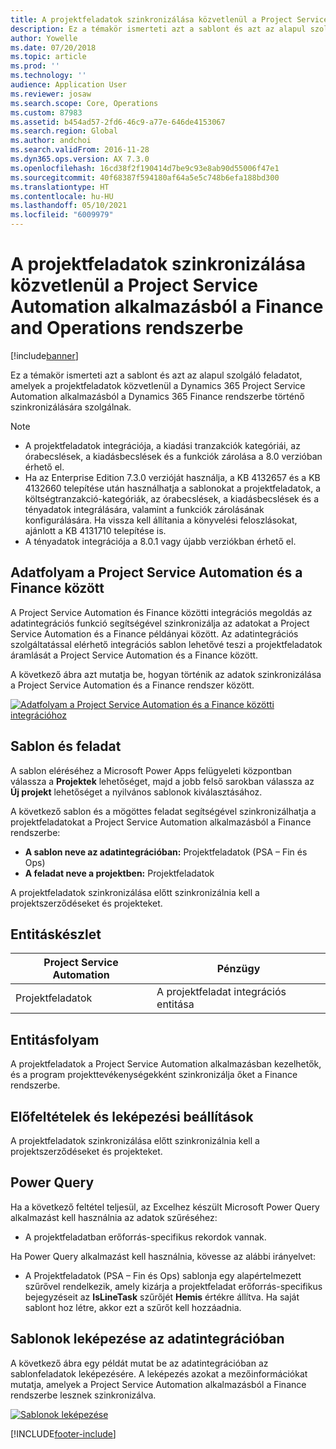 ```yaml
---
title: A projektfeladatok szinkronizálása közvetlenül a Project Service Automation alkalmazásból a Finance and Operations rendszerbe
description: Ez a témakör ismerteti azt a sablont és azt az alapul szolgáló feladatot, amelyek a projektfeladatok közvetlenül a Microsoft Dynamics 365 Project Service Automation alkalmazásból a Dynamics 365 Finance rendszerbe történő szinkronizálására szolgálnak.
author: Yowelle
ms.date: 07/20/2018
ms.topic: article
ms.prod: ''
ms.technology: ''
audience: Application User
ms.reviewer: josaw
ms.search.scope: Core, Operations
ms.custom: 87983
ms.assetid: b454ad57-2fd6-46c9-a77e-646de4153067
ms.search.region: Global
ms.author: andchoi
ms.search.validFrom: 2016-11-28
ms.dyn365.ops.version: AX 7.3.0
ms.openlocfilehash: 16cd38f2f190414d7be9c93e8ab90d55006f47e1
ms.sourcegitcommit: 40f68387f594180af64a5e5c748b6efa188bd300
ms.translationtype: HT
ms.contentlocale: hu-HU
ms.lasthandoff: 05/10/2021
ms.locfileid: "6009979"
---
```

# <a name="synchronize-project-tasks-directly-from-project-service-automation-to-finance-and-operations"></a>A projektfeladatok szinkronizálása közvetlenül a Project Service Automation alkalmazásból a Finance and Operations rendszerbe

[!include[banner](../includes/banner.md)]

Ez a témakör ismerteti azt a sablont és azt az alapul szolgáló feladatot, amelyek a projektfeladatok közvetlenül a Dynamics 365 Project Service Automation alkalmazásból a Dynamics 365 Finance rendszerbe történő szinkronizálására szolgálnak.

> [!NOTE]
> - A projektfeladatok integrációja, a kiadási tranzakciók kategóriái, az órabecslések, a kiadásbecslések és a funkciók zárolása a 8.0 verzióban érhető el.
> - Ha az Enterprise Edition 7.3.0 verzióját használja, a KB 4132657 és a KB 4132660 telepítése után használhatja a sablonokat a projektfeladatok, a költségtranzakció-kategóriák, az órabecslések, a kiadásbecslések és a tényadatok integrálására, valamint a funkciók zárolásának konfigurálására. Ha vissza kell állítania a könyvelési feloszlásokat, ajánlott a KB 4131710 telepítése is.
> - A tényadatok integrációja a 8.0.1 vagy újabb verziókban érhető el.

## <a name="data-flow-for-project-service-automation-to-finance"></a>Adatfolyam a Project Service Automation és a Finance között

A Project Service Automation és Finance közötti integrációs megoldás az adatintegrációs funkció segítségével szinkronizálja az adatokat a Project Service Automation és a Finance példányai között. Az adatintegrációs szolgáltatással elérhető integrációs sablon lehetővé teszi a projektfeladatok áramlását a Project Service Automation és a Finance között.

A következő ábra azt mutatja be, hogyan történik az adatok szinkronizálása a Project Service Automation és a Finance rendszer között.

[![Adatfolyam a Project Service Automation és a Finance közötti integrációhoz](./media/ProjectTasksFlow.png)](./media/ProjectTasksFlow.png)

## <a name="template-and-task"></a>Sablon és feladat

A sablon eléréséhez a Microsoft Power Apps felügyeleti központban válassza a **Projektek** lehetőséget, majd a jobb felső sarokban válassza az **Új projekt** lehetőséget a nyilvános sablonok kiválasztásához.

A következő sablon és a mögöttes feladat segítségével szinkronizálhatja a projektfeladatokat a Project Service Automation alkalmazásból a Finance rendszerbe:

- **A sablon neve az adatintegrációban:** Projektfeladatok (PSA – Fin és Ops)
- **A feladat neve a projektben:** Projektfeladatok

A projektfeladatok szinkronizálása előtt szinkronizálnia kell a projektszerződéseket és projekteket.

## <a name="entity-set"></a>Entitáskészlet

| Project Service Automation | Pénzügy                             |
|----------------------------|-------------------------------------|
| Projektfeladatok              | A projektfeladat integrációs entitása |

## <a name="entity-flow"></a>Entitásfolyam

A projektfeladatok a Project Service Automation alkalmazásban kezelhetők, és a program projekttevékenységekként szinkronizálja őket a Finance rendszerbe.

## <a name="prerequisites-and-mapping-setup"></a>Előfeltételek és leképezési beállítások

A projektfeladatok szinkronizálása előtt szinkronizálnia kell a projektszerződéseket és projekteket.

## <a name="power-query"></a>Power Query

Ha a következő feltétel teljesül, az Excelhez készült Microsoft Power Query alkalmazást kell használnia az adatok szűréséhez:

- A projektfeladatban erőforrás-specifikus rekordok vannak.

Ha Power Query alkalmazást kell használnia, kövesse az alábbi irányelvet:

- A Projektfeladatok (PSA – Fin és Ops) sablonja egy alapértelmezett szűrővel rendelkezik, amely kizárja a projektfeladat erőforrás-specifikus bejegyzéseit az **IsLineTask** szűrőjét **Hemis** értékre állítva. Ha saját sablont hoz létre, akkor ezt a szűrőt kell hozzáadnia.

## <a name="template-mapping-in-data-integration"></a>Sablonok leképezése az adatintegrációban

A következő ábra egy példát mutat be az adatintegrációban az sablonfeladatok leképezésére. A leképezés azokat a mezőinformációkat mutatja, amelyek a Project Service Automation alkalmazásból a Finance rendszerbe lesznek szinkronizálva.

[![Sablonok leképezése](./media/ProjectTasksMapping.png)](./media/ProjectTasksMapping.png)


[!INCLUDE[footer-include](../includes/footer-banner.md)]